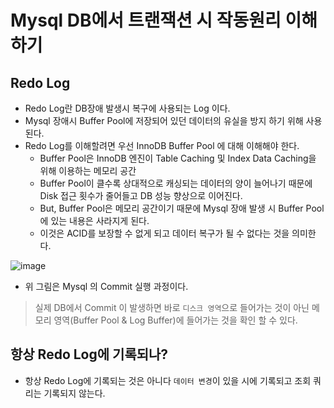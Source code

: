 # Mysql DB에서 트랜잭션 시 작동원리 이해하기


  ## Redo Log

  - Redo Log란 DB장애 발생시 복구에 사용되는 Log 이다.
  - Mysql 장애시 Buffer Pool에 저장되어 있던 데이터의 유실을 방지 하기 위해 사용된다.
  - Redo Log를 이해할려면 우선 InnoDB Buffer Pool 에 대해 이해해야 한다.
    - Buffer Pool은 InnoDB 엔진이 Table Caching 및 Index Data Caching을 위해 이용하는 메모리 공간
    - Buffer Pool이 클수록 상대적으로 캐싱되는 데이터의 양이 늘어나기 때문에 Disk 접근 횟수가 줄어들고 DB 성능 향상으로 이어진다.
    - But, Buffer Pool은 메모리 공간이기 때문에 Mysql 장애 발생 시 Buffer Pool에 있는 내용은 사라지게 된다.
    - 이것은 ACID를 보장할 수 없게 되고 데이터 복구가 될 수 없다는 것을 의미한다.
   
  ![image](https://github.com/russell-seo/TIL/assets/79154652/f4555f52-9261-4523-bba0-b9da0ce964cf)


  - 위 그림은 Mysql 의 Commit 실행 과정이다.

> 실제 DB에서 Commit 이 발생하면 바로 `디스크 영역`으로 들어가는 것이 아닌 메모리 영역(Buffer Pool & Log Buffer)에 들어가는 것을 확인 할 수 있다.

  ## 항상 Redo Log에 기록되나?

  - 항상 Redo Log에 기록되는 것은 아니다 `데이터 변경`이 있을 시에 기록되고 조회 쿼리는 기록되지 않는다.

